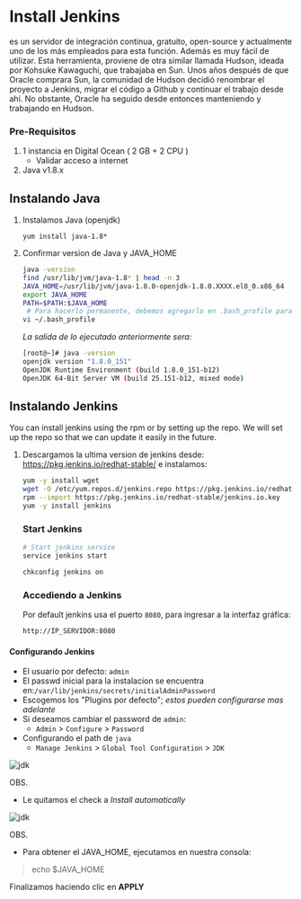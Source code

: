 # Install Jenkins
es un servidor de integración continua, gratuito, open-source y actualmente uno de los más empleados para esta función. Además es muy fácil de utilizar.
Esta herramienta, proviene de otra similar llamada Hudson, ideada por Kohsuke Kawaguchi, que trabajaba en Sun. Unos años después de que Oracle comprara Sun, la comunidad de Hudson decidió renombrar el proyecto a Jenkins, migrar el código a Github y continuar el trabajo desde ahí. No obstante, Oracle ha seguido desde entonces manteniendo y trabajando en Hudson.

### Pre-Requisitos
1. 1 instancia en Digital Ocean ( 2 GB + 2 CPU )
   - Validar acceso a internet
1. Java v1.8.x 

## Instalando Java
1. Instalamos Java (openjdk)
   ```
   yum install java-1.8*
   ```

1. Confirmar version de Java y JAVA_HOME
   ```sh
   java -version
   find /usr/lib/jvm/java-1.8* | head -n 3
   JAVA_HOME=/usr/lib/jvm/java-1.8.0-openjdk-1.8.0.XXXX.el8_0.x86_64
   export JAVA_HOME
   PATH=$PATH:$JAVA_HOME
    # Para hacerlo permanente, debemos agregarlo en .bash_profile para un usuario determinado, ejm. root, sysadmin, etc
   vi ~/.bash_profile
   ```
   _La salida de lo ejecutado anteriormente sera:_
    ```sh
   [root@~]# java -version
   openjdk version "1.8.0_151"
   OpenJDK Runtime Environment (build 1.8.0_151-b12)
   OpenJDK 64-Bit Server VM (build 25.151-b12, mixed mode)
   ```

## Instalando Jenkins
 You can install jenkins using the rpm or by setting up the repo. We will set up the repo so that we can update it easily in the future.
1. Descargamos la ultima version de jenkins desde: https://pkg.jenkins.io/redhat-stable/   e instalamos:
   ```sh
   yum -y install wget
   wget -O /etc/yum.repos.d/jenkins.repo https://pkg.jenkins.io/redhat-stable/jenkins.repo
   rpm --import https://pkg.jenkins.io/redhat-stable/jenkins.io.key
   yum -y install jenkins
   ```

   ### Start Jenkins
   ```sh
   # Start jenkins service
   service jenkins start

   chkconfig jenkins on
   ```

   ### Accediendo a Jenkins
   Por default jenkins usa el puerto `8080`, para ingresar a la interfaz gráfica:
   ```sh
   http://IP_SERVIDOR:8080
   ```
  #### Configurando Jenkins
- El usuario por defecto:  `admin`
- El passwd inicial para la instalacion se encuentra en:`/var/lib/jenkins/secrets/initialAdminPassword`
- Escogemos los "Plugins por defecto"; _estos pueden configurarse mas adelante_
- Si deseamos cambiar el password de `admin`:
   - `Admin` > `Configure` > `Password`
- Configurando el path de `java`
  - `Manage Jenkins` > `Global Tool Configuration` > `JDK`  

![jdk](https://github.com/kdetony/devops/blob/master/Images/jdk.png "Configure JDK")

OBS.

* Le quitamos el check a *Install automatically*

![jdk](https://github.com/kdetony/devops/blob/master/Images/jdk1.png "Configure JDK")

OBS.

* Para obtener el JAVA_HOME, ejecutamos en nuestra consola:

> echo $JAVA_HOME

Finalizamos haciendo clic en **APPLY**

